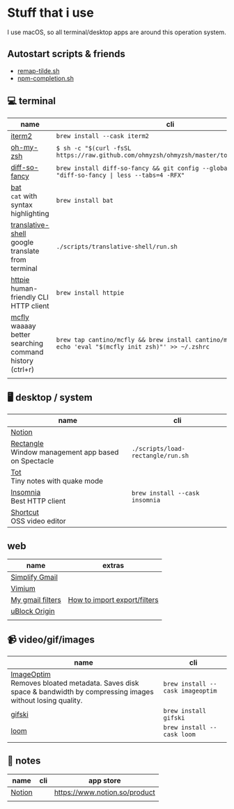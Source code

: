 # Stuff that i use

I use macOS, so all terminal/desktop apps are around this operation system.

## Autostart scripts & friends

- [remap-tilde.sh](./scripts/remap-tilde/run.sh)
- [npm-completion.sh](./scripts/npm-completion/run.sh)

## 💻 terminal

| name                                                                                                 | cli                                                                                                         |
| ---------------------------------------------------------------------------------------------------- | ----------------------------------------------------------------------------------------------------------- |
| [iterm2](https://iterm2.com/)                                                                        | `brew install --cask iterm2`                                                                                |
| [oh-my-zsh](https://ohmyz.sh/)                                                                       | `$ sh -c "$(curl -fsSL https://raw.github.com/ohmyzsh/ohmyzsh/master/tools/install.sh)"`                    |
| [diff-so-fancy](https://github.com/so-fancy/diff-so-fancy)                                           | `brew install diff-so-fancy && git config --global core.pager "diff-so-fancy \| less --tabs=4 -RFX"`        |
| [bat](https://github.com/sharkdp/bat) <br/> `cat` with syntax highlighting                           | `brew install bat`                                                                                          |
| [translative-shell](https://github.com/soimort/translate-shell) <br/> google translate from terminal | `./scripts/translative-shell/run.sh`                                                                        |
| [httpie](https://github.com/httpie/httpie) <br/> human-friendly CLI HTTP client                      | `brew install httpie`                                                                                       |
| [mcfly](https://github.com/cantino/mcfly) <br/> waaaay better searching command history (ctrl+r)     | `brew tap cantino/mcfly && brew install cantino/mcfly/mcfly && echo 'eval "$(mcfly init zsh)"' >> ~/.zshrc` |
|                                                                                                      |                                                                                                             |

## 🖥 desktop / system

| name                                                                                              | cli                               |
| ------------------------------------------------------------------------------------------------- | --------------------------------- |
| [Notion](https://www.notion.so/product)                                                           |                                   |
| [Rectangle](https://github.com/rxhanson/Rectangle) </br> Window management app based on Spectacle | `./scripts/load-rectangle/run.sh` |
| [Tot](https://tot.rocks/) </br> Tiny notes with quake mode                                        |                                   |
| [Insomnia](https://insomnia.rest/) </br> Best HTTP client                                         | `brew install --cask insomnia`    |
| [Shortcut](https://shotcut.org/) <br/> OSS video editor                                           |                                   |

## web

| name                                                                                                      | extras                                                                                                                                        |
| --------------------------------------------------------------------------------------------------------- | --------------------------------------------------------------------------------------------------------------------------------------------- |
| [Simplify Gmail](http://simpl.fyi/)                                                                       |                                                                                                                                               |
| [Vimium](https://vimium.github.io/)                                                                       |                                                                                                                                               |
| [My gmail filters](./assets/mailFilters.xml)                                                              | [How to import export/filters](https://sites.google.com/a/chatham.k12.nc.us/chatham-goes-google/home/gmail---exporting-and-importing-filters) |
| [uBlock Origin](https://chrome.google.com/webstore/detail/ublock-origin/cjpalhdlnbpafiamejdnhcphjbkeiagm) |                                                                                                                                               |
|                                                                                                           |                                                                                                                                               |

## 📹 video/gif/images

| name                                                                                                                                                | cli                              |
| --------------------------------------------------------------------------------------------------------------------------------------------------- | -------------------------------- |
| [ImageOptim](https://imageoptim.com/mac) </br> Removes bloated metadata. Saves disk space & bandwidth by compressing images without losing quality. | `brew install --cask imageoptim` |
| [gifski](https://github.com/ImageOptim/gifski)                                                                                                      | `brew install gifski`            |
| [loom](https://www.loom.com/)                                                                                                                       | `brew install --cask loom`       |
|                                                                                                                                                     |                                  |

## 📝 notes

| name                                    | cli | app store                     |
| --------------------------------------- | --- | ----------------------------- |
| [Notion](https://www.notion.so/product) |     | https://www.notion.so/product |
|                                         |     |                               |
